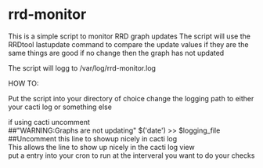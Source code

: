 # rrd-monitor

This is a simple script to monitor RRD graph updates
The script will use the RRDtool lastupdate command to compare 
the update values if they are the same things are good
if no change then the graph has not updated

The script will logg to /var/log/rrd-monitor.log 





HOW TO:

Put the script into your directory of choice 
change the logging path to either your cacti log or something else 

if using cacti uncomment <br>
##"WARNING:Graphs are not updating"   $('date')  >> $logging_file ##Uncomment this line to showup nicely in cacti log <br>
This allows the line to show up nicely in the cacti log view <br>
put a entry into your cron to run at the interveral you want to do your checks



